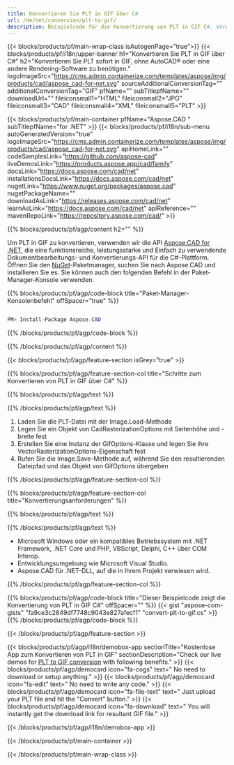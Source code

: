 ```yaml
---
title: Konvertieren Sie PLT in GIF über C# 
url: /de/net/conversion/plt-to-gif/ 
description: Beispielcode für die Konvertierung von PLT in GIF C#. Verwenden Sie den API-Beispielcode für die Batch-Konvertierung von PLT-Dateien in GIF innerhalb von VB.NET, Asp.NET oder einer beliebigen .NET-basierten Anwendung.
---
```


{{< blocks/products/pf/main-wrap-class isAutogenPage="true">}}
{{< blocks/products/pf/i18n/upper-banner h1="Konvertieren Sie PLT in GIF über C#" h2="Konvertieren Sie PLT sofort in GIF, ohne AutoCAD® oder eine andere Rendering-Software zu benötigen." logoImageSrc="https://cms.admin.containerize.com/templates/aspose/img/products/cad/aspose_cad-for-net.svg" sourceAdditionalConversionTag="" additionalConversionTag="GIF" pfName="" subTitlepfName="" downloadUrl="" fileiconsmall1="HTML" fileiconsmall2="JPG" fileiconsmall3="CAD" fileiconsmall4="XML" fileiconsmall5="PLT" >}}

{{< blocks/products/pf/main-container pfName="Aspose.CAD " subTitlepfName="for .NET" >}}
{{< blocks/products/pf/i18n/sub-menu autoGeneratedVersion="true" logoImageSrc="https://cms.admin.containerize.com/templates/aspose/img/products/cad/aspose_cad-for-net.svg" apiHomeLink="" codeSamplesLink="https://github.com/aspose-cad" liveDemosLink="https://products.aspose.app/cad/family" docsLink="https://docs.aspose.com/cad/net" installationsDocsLink="https://docs.aspose.com/cad/net" nugetLink="https://www.nuget.org/packages/aspose.cad" nugetPackageName="" downloadAsLink="https://releases.aspose.com/cad/net" learnAsLink="https://docs.aspose.com/cad/net" apiReference="" mavenRepoLink="https://repository.aspose.com/cad/" >}}

{{% blocks/products/pf/agp/content h2="" %}}

Um PLT in GIF zu konvertieren, verwenden wir die API <a href=https://products.aspose.com/cad/net>Aspose.CAD for .NET</a>, die eine funktionsreiche, leistungsstarke und Einfach zu verwendende Dokumentbearbeitungs- und Konvertierungs-API für die C#-Plattform. Öffnen Sie den <a href=https://www.nuget.org/packages/aspose.cad>NuGet</a>-Paketmanager, suchen Sie nach Aspose.CAD und installieren Sie es. Sie können auch den folgenden Befehl in der Paket-Manager-Konsole verwenden.

{{% blocks/products/pf/agp/code-block title="Paket-Manager-Konsolenbefehl" offSpacer="true" %}}

```cs

PM> Install-Package Aspose.CAD

```

{{% /blocks/products/pf/agp/code-block %}}

{{% /blocks/products/pf/agp/content %}}

{{< blocks/products/pf/agp/feature-section isGrey="true" >}}

{{% blocks/products/pf/agp/feature-section-col title="Schritte zum Konvertieren von PLT in GIF über C#" %}}

{{% blocks/products/pf/agp/text %}}

{{% /blocks/products/pf/agp/text %}}

1. Laden Sie die PLT-Datei mit der Image.Load-Methode
1. Legen Sie ein Objekt von CadRasterizationOptions mit Seitenhöhe und -breite fest
1. Erstellen Sie eine Instanz der GifOptions-Klasse und legen Sie ihre VectorRasterizationOptions-Eigenschaft fest
1. Rufen Sie die Image.Save-Methode auf, während Sie den resultierenden Dateipfad und das Objekt von GifOptions übergeben

{{% /blocks/products/pf/agp/feature-section-col %}}

{{% blocks/products/pf/agp/feature-section-col title="Konvertierungsanforderungen" %}}

{{% blocks/products/pf/agp/text %}}

{{% /blocks/products/pf/agp/text %}}

- Microsoft Windows oder ein kompatibles Betriebssystem mit .NET Framework, .NET Core und PHP, VBScript, Delphi, C++ über COM Interop.
- Entwicklungsumgebung wie Microsoft Visual Studio.
- Aspose.CAD für .NET-DLL, auf die in Ihrem Projekt verwiesen wird.

{{% /blocks/products/pf/agp/feature-section-col %}}

{{% blocks/products/pf/agp/code-block title="Dieser Beispielcode zeigt die Konvertierung von PLT in GIF C#" offSpacer="" %}}
{{< gist "aspose-com-gists" "fa9ce3c2849df7748c9043e827afecf1" "convert-plt-to-gif.cs" >}}
{{% /blocks/products/pf/agp/code-block %}}

{{< /blocks/products/pf/agp/feature-section >}}    

<!-- aboutfile Starts -->

{{< blocks/products/pf/agp/i18n/demobox-app sectionTitle="Kostenlose App zum Konvertieren von PLT in GIF" sectionDescription="Check our live demos for [PLT to GIF conversion](https://products.aspose.app/cad/conversion/plt-to-gif) with following benefits." >}}
        {{< blocks/products/pf/agp/democard icon="fa-cogs" text=" No need to download or setup anything." >}}
        {{< blocks/products/pf/agp/democard icon="fa-edit" text=" No need to write any code." >}}
        {{< blocks/products/pf/agp/democard icon="fa-file-text" text=" Just upload your PLT file and hit the \"Convert\" button." >}}
        {{< blocks/products/pf/agp/democard icon="fa-download" text=" You will instantly get the download link for resultant GIF file." >}}
 
   
{{< /blocks/products/pf/agp/i18n/demobox-app >}}

<!-- aboutfile Ends -->

{{< /blocks/products/pf/main-container >}}
    
{{< /blocks/products/pf/main-wrap-class >}}
